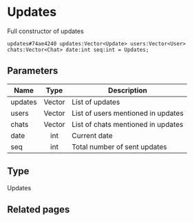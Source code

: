 # Updates
Full constructor of updates

```
updates#74ae4240 updates:Vector<Update> users:Vector<User> chats:Vector<Chat> date:int seq:int = Updates;
```

## Parameters
| Name | Type | Description |
| ---- | :----: | ----------- |
| updates | Vector<Update> | List of updates |
| users | Vector<User> | List of users mentioned in updates |
| chats | Vector<Chat> | List of chats mentioned in updates |
| date | int | Current date |
| seq | int | Total number of sent updates |


## Type
Updates

## Related pages
